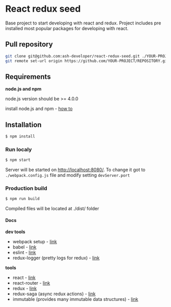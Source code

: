 React redux seed
================
Base project to start developing with react and redux. Project includes pre installed most popular packages for developing with react.

## Pull repository
```bash
git clone git@github.com:ash-developer/react-redux-seed.git ./YOUR-PROJECT-TITLE
git remote set-url origin https://github.com/YOUR-PROJECT/REPOSITORY.git
```

## Requirements
**node.js and npm**

node.js version should be >= 4.0.0

install node.js and npm - [how to](https://docs.npmjs.com/getting-started/installing-node)

## Installation
```bash
$ npm install
```

### Run localy
```bash
$ npm start
```
Server will be started on [http://localhost:8080/](http://localhost:8080/). To change it got to `./webpack.config.js` file and modify setting `devServer.port`

### Production build
```bash
$ npm run build
```
Compiled files will be located at ./dist/ folder

#### Docs
**dev tools**
 - webpack setup - [link](http://www.pro-react.com/materials/appendixA/)
 - babel - [link](https://babeljs.io/)
 - eslint - [link](http://eslint.org/)
 - redux-logger (pretty logs for redux) - [link](https://github.com/fcomb/redux-logger)

**tools**
 - react - [link](https://facebook.github.io/react/docs/getting-started.html)
 - react-router - [link](https://github.com/reactjs/react-router/tree/master/docs)
 - redux - [link](http://redux.js.org/index.html)
 - redux-saga (async redux actions) - [link](https://github.com/yelouafi/redux-saga)
 - immutable (provides many immutable data structures) - [link](https://facebook.github.io/immutable-js/docs/#/)
